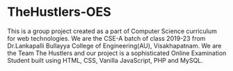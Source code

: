 # TheHustlers-OES
This is a group project created as a part of Computer Science curriculum for web technologies.
We are the CSE-A batch of class 2019-23 from Dr.Lankapalli Bullayya College of Engineering(AU), Visakhapatnam.
We are the Team The Hustlers and our project is a sophisticated Online Examination Student built using HTML, CSS, Vanilla JavaScript, PHP and MySQL.
